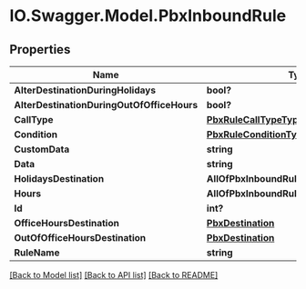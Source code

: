 # IO.Swagger.Model.PbxInboundRule
## Properties

Name | Type | Description | Notes
------------ | ------------- | ------------- | -------------
**AlterDestinationDuringHolidays** | **bool?** |  | [optional] 
**AlterDestinationDuringOutOfOfficeHours** | **bool?** |  | [optional] 
**CallType** | [**PbxRuleCallTypeType**](PbxRuleCallTypeType.md) |  | [optional] 
**Condition** | [**PbxRuleConditionType**](PbxRuleConditionType.md) |  | [optional] 
**CustomData** | **string** |  | [optional] 
**Data** | **string** |  | [optional] 
**HolidaysDestination** | **AllOfPbxInboundRuleHolidaysDestination** |  | [optional] 
**Hours** | **AllOfPbxInboundRuleHours** |  | [optional] 
**Id** | **int?** |  | [optional] 
**OfficeHoursDestination** | [**PbxDestination**](PbxDestination.md) |  | [optional] 
**OutOfOfficeHoursDestination** | [**PbxDestination**](PbxDestination.md) |  | [optional] 
**RuleName** | **string** |  | [optional] 

[[Back to Model list]](../README.md#documentation-for-models) [[Back to API list]](../README.md#documentation-for-api-endpoints) [[Back to README]](../README.md)

